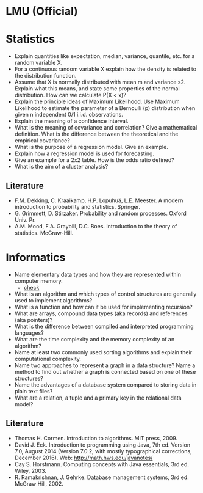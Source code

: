 # LMU (Official)

# Statistics
* Explain quantities like expectation, median, variance, quantile, etc. for a random variable X.
* For a continuous random variable X explain how the density is related to the distribution function.
* Assume that X is normally distributed with mean m and variance s2. Explain what this means, and state some properties of the normal distribution. How can we calculate P(X < x)?
* Explain the principle ideas of Maximum Likelihood. Use Maximum Likelihood to estimate the parameter of a Bernoulli (p) distribution when given n independent 0/1 i.i.d. observations.
* Explain the meaning of a confidence interval.
* What is the meaning of covariance and correlation? Give a mathematical definition. What is the difference between the theoretical and the empirical covariance?
* What is the purpose of a regression model. Give an example.
* Explain how a regression model is used for forecasting.
* Give an example for a 2x2 table. How is the odds ratio defined?
* What is the aim of a cluster analysis?


## Literature
* F.M. Dekking, C. Kraaikamp, H.P. Lopuhuä, L.E. Meester. A modern introduction to probability and statistics. Springer.
* G. Grimmett, D. Stirzaker. Probability and random processes. Oxford Univ. Pr.
* A.M. Mood, F.A. Graybill, D.C. Boes. Introduction to the theory of statistics. McGraw-Hill.


# Informatics
* Name elementary data types and how they are represented within computer memory.
     * [check](https://open.oregonstate.education/computationalbiology/chapter/elementary-data-types/)
* What is an algorithm and which types of control structures are generally used to implement algorithms?
* What is a function and how can it be used for implementing recursion?
* What are arrays, compound data types (aka records) and references (aka pointers)?
* What is the difference between compiled and interpreted programming languages?
* What are the time complexity and the memory complexity of an algorithm?
* Name at least two commonly used sorting algorithms and explain their computational complexity.
* Name two approaches to represent a graph in a data structure? Name a method to find out whether a graph is connected based on one of these structures?
* Name the advantages of a database system compared to storing data in plain text files?
* What are a relation, a tuple and a primary key in the relational data model?


## Literature
* Thomas H. Cormen. Introduction to algorithms. MIT press, 2009.
* David J. Eck. Introduction to programming using Java, 7th ed. Version 7.0, August 2014 (Version 7.0.2, with mostly typographical corrections, December 2016). Web: http://math.hws.edu/javanotes/
* Cay S. Horstmann. Computing concepts with Java essentials, 3rd ed. Wiley, 2003.
* R. Ramakrishnan, J. Gehrke. Database management systems, 3rd ed. McGraw Hill, 2002.
